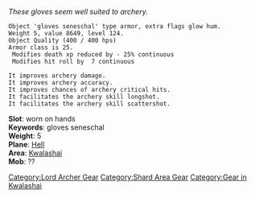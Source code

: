 *These gloves seem well suited to archery.*

    Object 'gloves seneschal' type armor, extra flags glow hum.
    Weight 5, value 8649, level 124.
    Object Quality (400 / 400 hps)
    Armor class is 25.
     Modifies death xp reduced by - 25% continuous
     Modifies hit roll by  7 continuous

    It improves archery damage.
    It improves archery accuracy.
    It improves chances of archery critical hits.
    It facilitates the archery skill longshot.
    It facilitates the archery skill scattershot.

**Slot**: worn on hands  
**Keywords**: gloves seneschal  
**Weight**: 5  
**Plane**: [Hell](:Category:_Hell "wikilink")  
**Area**: [Kwalashai](:Category:_Kwalashai "wikilink")  
**Mob**: ??

[Category:Lord Archer Gear](Category:Lord_Archer_Gear "wikilink")
[Category:Shard Area Gear](Category:Shard_Area_Gear "wikilink")
[Category:Gear in Kwalashai](Category:Gear_in_Kwalashai "wikilink")
